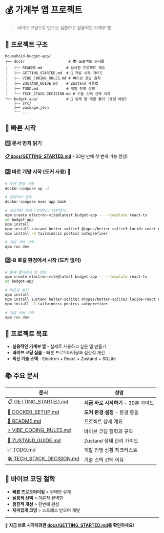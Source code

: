 # 💰 가계부 앱 프로젝트

> 바이브 코딩으로 만드는 심플하고 실용적인 가계부 앱

## 📁 프로젝트 구조

```
household-budget-app/
├── docs/                    # 📚 프로젝트 문서들
│   ├── README.md           # 상세한 프로젝트 개요
│   ├── GETTING_STARTED.md  # 🎯 개발 시작 가이드
│   ├── VIBE_CODING_RULES.md # 바이브 코딩 원칙
│   ├── ZUSTAND_GUIDE.md    # Zustand 사용법
│   ├── TODO.md             # 개발 진행 상황
│   └── TECH_STACK_DECISION.md # 기술 스택 선택 이유
└── budget-app/             # 🚀 실제 앱 개발 폴더 (생성 예정)
    ├── src/
    ├── package.json
    └── ...
```

## 🚀 빠른 시작

### 1️⃣ 문서 먼저 읽기

**[📋 docs/GETTING_STARTED.md](./docs/GETTING_STARTED.md)** - 30분 만에 첫 번째 기능 완성!

### 2️⃣ 바로 개발 시작 (도커 사용) 🐳

```bash
# 도커 환경 시작
docker-compose up -d

# 컨테이너 접속
docker-compose exec app bash

# 프로젝트 생성 (컨테이너 내부에서)
npm create electron-vite@latest budget-app -- --template react-ts
cd budget-app
npm install
npm install zustand better-sqlite3 @types/better-sqlite3 lucide-react date-fns
npm install -D tailwindcss postcss autoprefixer

# 개발 서버 시작
npm run dev
```

### 2️⃣-B 로컬 환경에서 시작 (도커 없이)

```bash
# 현재 폴더에서 앱 생성
npm create electron-vite@latest budget-app -- --template react-ts
cd budget-app

# 의존성 설치
npm install
npm install zustand better-sqlite3 @types/better-sqlite3 lucide-react date-fns
npm install -D tailwindcss postcss autoprefixer

# 개발 서버 시작
npm run dev
```

## 🎯 프로젝트 목표

- **실용적인 가계부 앱** - 실제로 사용하고 싶은 앱 만들기
- **바이브 코딩 실습** - 빠른 프로토타이핑과 점진적 개선
- **최신 기술 스택** - Electron + React + Zustand + SQLite

## 📚 주요 문서

| 문서                                                       | 설명                                 |
| ---------------------------------------------------------- | ------------------------------------ |
| [📋 GETTING_STARTED.md](./docs/GETTING_STARTED.md)         | **지금 바로 시작하기** - 30분 가이드 |
| [🐳 DOCKER_SETUP.md](./docs/DOCKER_SETUP.md)               | **도커 환경 설정** - 환경 통일       |
| [📖 README.md](./docs/README.md)                           | 프로젝트 상세 개요                   |
| [⚡ VIBE_CODING_RULES.md](./docs/VIBE_CODING_RULES.md)     | 바이브 코딩 철학과 규칙              |
| [🐻 ZUSTAND_GUIDE.md](./docs/ZUSTAND_GUIDE.md)             | Zustand 상태 관리 가이드             |
| [✅ TODO.md](./docs/TODO.md)                               | 개발 진행 상황 체크리스트            |
| [🛠️ TECH_STACK_DECISION.md](./docs/TECH_STACK_DECISION.md) | 기술 스택 선택 이유                  |

## 🌟 바이브 코딩 철학

- **빠른 프로토타이핑** > 완벽한 설계
- **실용적 선택** > 이론적 완벽함
- **점진적 개선** > 한번에 완성
- **재미있게 코딩** > 스트레스 받으며 개발

---

**🎯 지금 바로 시작하려면 [docs/GETTING_STARTED.md](./docs/GETTING_STARTED.md)를 확인하세요!**
